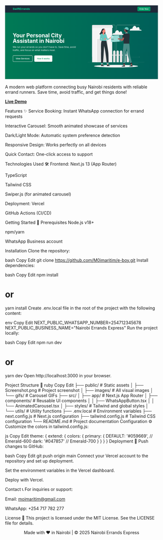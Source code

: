 ![Project Screenshot](/public/Screenshot.png)

A modern web platform connecting busy Nairobi residents with reliable errand runners. Save time, avoid traffic, and get things done!

[**Live Demo**](https://swiftaf-errands.vercel.app)

Features ✨
Service Booking: Instant WhatsApp connection for errand requests

Interactive Carousel: Smooth animated showcase of services

Dark/Light Mode: Automatic system preference detection

Responsive Design: Works perfectly on all devices

Quick Contact: One-click access to support

Technologies Used 🛠️
Frontend:
Next.js 13 (App Router)

TypeScript

Tailwind CSS

Swiper.js (for animated carousel)

Deployment:
Vercel

GitHub Actions (CI/CD)

Getting Started 🚀
Prerequisites
Node.js v18+

npm/yarn

WhatsApp Business account

Installation
Clone the repository:

bash
Copy
Edit
git clone https://github.com/M0imaritim/e-boy.git
Install dependencies:

bash
Copy
Edit
npm install

# or

yarn install
Create .env.local file in the root of the project with the following content:

env
Copy
Edit
NEXT_PUBLIC_WHATSAPP_NUMBER=254712345678
NEXT_PUBLIC_BUSINESS_NAME="Nairobi Errands Express"
Run the project locally:

bash
Copy
Edit
npm run dev

# or

yarn dev
Open http://localhost:3000 in your browser.

Project Structure 📁
ruby
Copy
Edit
├── public/ # Static assets
│ ├── Screenshot.png # Project screenshot
│ ├── images/ # All visual images
│ └── gifs/ # Carousel GIFs
├── src/
│ ├── app/ # Next.js App Router
│ ├── components/ # Reusable UI components
│ │ ├── WhatsAppButton.tsx
│ │ └── AnimatedCarousel.tsx
│ ├── styles/ # Tailwind and global styles
│ └── utils/ # Utility functions
├── .env.local # Environment variables
├── next.config.js # Next.js configuration
├── tailwind.config.js # Tailwind CSS configuration
└── README.md # Project documentation
Configuration ⚙️
Customize the colors in tailwind.config.js:

js
Copy
Edit
theme: {
extend: {
colors: {
primary: {
DEFAULT: '#059669', // Emerald-600
dark: '#047857' // Emerald-700
}
}
}
}
Deployment 🚀
Push changes to GitHub:

bash
Copy
Edit
git push origin main
Connect your Vercel account to the repository and set up deployment.

Set the environment variables in the Vercel dashboard.

Deploy with Vercel.

Contact 📞
For inquiries or support:

Email: moimaritim@gmail.com

WhatsApp: +254 717 782 277

License 📜
This project is licensed under the MIT License. See the LICENSE file for details.

<p align="center"> Made with ❤️ in Nairobi | © 2025 Nairobi Errands Express </p>
